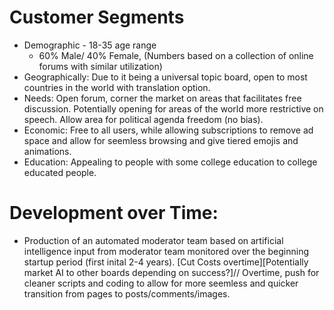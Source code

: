 # Customer Segments
* Demographic - 18-35 age range
  * 60% Male/ 40% Female, (Numbers based on a collection of online forums with similar utilization) 
 * Geographically: Due to it being a universal topic board, open to most countries in the world with translation option. 
 * Needs: Open forum, corner the market on areas that facilitates free discussion. Potentially opening for areas of the world more restrictive on speech. Allow area for political agenda freedom (no bias). 
 * Economic: Free to all users, while allowing subscriptions to remove ad space and allow for seemless browsing and give tiered emojis and animations. 
 * Education: Appealing to people with some college education to college educated people.<br>

# Development over Time: 
* Production of an automated moderator team based on artificial intelligence input from moderator team monitored over the beginning startup period (first inital 2-4 years). [Cut Costs overtime][Potentially market AI to other boards depending on success?]// Overtime, push for cleaner scripts and coding to allow for more seemless and quicker transition from pages to posts/comments/images. <br>


